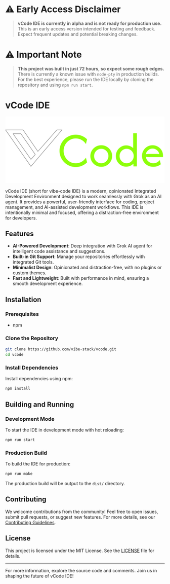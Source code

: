 # ⚠️ **Early Access Disclaimer**
> 
> **vCode IDE is currently in alpha and is not ready for production use.** This is an early access version intended for testing and feedback. Expect frequent updates and potential breaking changes.

# ⚠️ **Important Note**
> 
> **This project was built in just 72 hours, so expect some rough edges.** There is currently a known issue with `node-pty` in production builds. For the best experience, please run the IDE locally by cloning the repository and using `npm run start`.

# vCode IDE

![vCode Logo](src/assets/imgs/vcode_long.svg)

vCode IDE (short for vibe-code IDE) is a modern, opinionated Integrated Development Environment designed to work seamlessly with Grok as an AI agent. It provides a powerful, user-friendly interface for coding, project management, and AI-assisted development workflows. This IDE is intentionally minimal and focused, offering a distraction-free environment for developers.

## Features
- **AI-Powered Development**: Deep integration with Grok AI agent for intelligent code assistance and suggestions.
- **Built-in Git Support**: Manage your repositories effortlessly with integrated Git tools.
- **Minimalist Design**: Opinionated and distraction-free, with no plugins or custom themes.
- **Fast and Lightweight**: Built with performance in mind, ensuring a smooth development experience.

## Installation

### Prerequisites
- npm

### Clone the Repository
```sh
git clone https://github.com/vibe-stack/vcode.git
cd vcode
```

### Install Dependencies
Install dependencies using npm:
```sh
npm install
```

## Building and Running

### Development Mode
To start the IDE in development mode with hot reloading:
```sh
npm run start
```

### Production Build
To build the IDE for production:
```sh
npm run make
```

The production build will be output to the `dist/` directory.

## Contributing
We welcome contributions from the community! Feel free to open issues, submit pull requests, or suggest new features. For more details, see our [Contributing Guidelines](CONTRIBUTING.md).

## License
This project is licensed under the MIT License. See the [LICENSE](LICENSE) file for details.

---

For more information, explore the source code and comments. Join us in shaping the future of vCode IDE!
